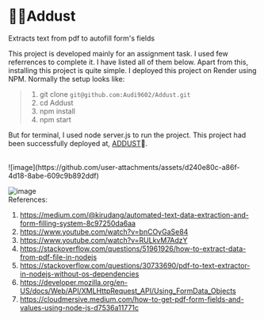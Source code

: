 <h1>🐦‍🔥Addust</h1>
Extracts text from pdf to autofill form's fields

This project is developed mainly for an assignment task. I used few referrences to complete it. I have listed all of them below. Apart from this, installing this project is quite simple. I deployed this project on Render using NPM. Normally the setup looks like:
>1. git clone `git@github.com:Audi9602/Addust.git`
>2. cd Addust
>3. npm install
>4. npm start

But for terminal, I used node server.js to run the project. This project had been successfully deployed at, [ADDUST](https://addust.onrender.com)🎉.

<br>
![image](https://github.com/user-attachments/assets/d240e80c-a86f-4d18-8abe-609c9b892ddf)

![image](https://github.com/user-attachments/assets/c9bdd060-06bf-4f98-b295-c396bd00cf76)
<br>
References:
1. https://medium.com/@kirudang/automated-text-data-extraction-and-form-filling-system-8c97250da6aa
2. https://www.youtube.com/watch?v=bnCOyGaSe84
3. https://www.youtube.com/watch?v=RULkvM7AdzY
4. https://stackoverflow.com/questions/51961926/how-to-extract-data-from-pdf-file-in-nodejs
5. https://stackoverflow.com/questions/30733690/pdf-to-text-extractor-in-nodejs-without-os-dependencies
6. https://developer.mozilla.org/en-US/docs/Web/API/XMLHttpRequest_API/Using_FormData_Objects
7. https://cloudmersive.medium.com/how-to-get-pdf-form-fields-and-values-using-node-js-d7536a11771c



